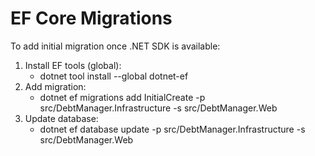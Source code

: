 # EF Core Migrations

To add initial migration once .NET SDK is available:

1. Install EF tools (global):
   - dotnet tool install --global dotnet-ef
2. Add migration:
   - dotnet ef migrations add InitialCreate -p src/DebtManager.Infrastructure -s src/DebtManager.Web
3. Update database:
   - dotnet ef database update -p src/DebtManager.Infrastructure -s src/DebtManager.Web
